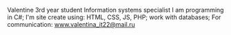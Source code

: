 Valentine
3rd year student
Information systems specialist
I am programming in C#; I'm site create using: HTML, CSS, JS, PHP; work with databases;
For communication:
www.valentina_it22@mail.ru
<!---
Honey1322/Honey1322 is a ✨ special ✨ repository because its `README.md` (this file) appears on your GitHub profile.
You can click the Preview link to take a look at your changes.
--->
